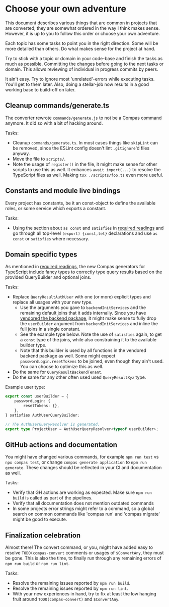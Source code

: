 # Choose your own adventure

This document describes various things that are common in projects that are converted;
they are somewhat ordered in the way I think makes sense. However, it is up to you to
follow this order or choose your own adventure.

Each topic has some tasks to point you in the right direction. Some will be more detailed
than others. Do what makes sense for the project at hand.

Try to stick with a topic or domain in your code-base and finish the tasks as much as
possible. Committing the changes before going to the next tasks or domain. This allows
reviewing of individual in progress commits by peers.

It ain't easy. Try to ignore most 'unrelated'-errors while executing tasks. You'll get to
them later. Also, doing a stellar-job now results in a good working base to build-off on
later.

## Cleanup commands/generate.ts

The converter rewrote `commands/generate.js` to not be a Compas command anymore. It did so
with a bit of hacking around.

Tasks:

- Cleanup `commands/generate.ts`. In most cases things like `skipLint` can be removed,
  since the ESLint config doesn't lint `.gitignore`'d files anyway.
- Move the file to `scripts/`.
- Note the usage of `register()` in the file, it might make sense for other scripts to use
  this as well. It enhances `await import(...)` to resolve the TypeScript files as well.
  Making `tsx ./scripts/foo.ts` even more useful.

## Constants and module live bindings

Every project has constants, be it an const-object to define the available roles, or some
service which exports a constant.

Tasks:

- Using the section about `as const` and `satisfies` in
  [required readings](./required-readings.md#enums-as-const-satisfies) and go through all
  top-level `(export) {const,let}` declarations and use `as const` or `satisfies` where
  necessary.

## Domain specific types

As mentioned in [required readings](required-readings.md#query-builder-types), the new
Compas generators for TypeScript include fancy types to correctly type query results based
on the provided QueryBuilder and optional joins.

Tasks:

- Replace `QueryResultAuthUser` with one (or more) explicit types and replace all usages
  with your new type.
  - Use the arguments you gave to `backendInitServices` and the remaining default joins
    that it adds internally. Since you have
    [vendored the backend package](./vendor-backend-package.md), it might make sense to
    fully drop the `userBuilder` argument from `backendInitServices` and inline the full
    joins in a single constant.
  - See the example type below. Note the use of `satisfies` again, to get a `const` type
    of the joins, while also constraining it to the available builder type.
  - Note that this builder is used by all functions in the vendored backend package as
    well. Some might expect `passwordLogin.resetTokens` to be joined, even though they
    ain't used. You can choose to optimize this as well.
- Do the same for `QueryResultBackendTenant`.
- Do the same for any other often used used `QueryResultXyz` type.

Example user type:

```ts
export const userBuilder = {
	passwordLogin: {
		resetTokens: {},
	},
} satisfies AuthUserQueryBuilder;

// The AuthUserQueryResolver is generated.
export type ProjectUser = AuthUserQueryResolver<typeof userBuilder>;
```

## GitHub actions and documentation

You might have changed various commands, for example `npm run test` vs `npx compas test`,
or change `compas generate application` to `npm run generate`. These changes should be
reflected in your CI and documentation as well.

Tasks:

- Verify that GH actions are working as expected. Make sure `npm run build` is called as
  part of the pipelines.
- Verify that all documentation does not mention outdated commands
- In some projects error strings might refer to a command, so a global search on common
  commands like 'compas run' and 'compas migrate' might be good to execute.

## Finalization celebration

Almost there! The convert command, or you, might have added easy to resolve
`TODO(compas-convert` comments or usages of `$ConvertAny`, they must be gone. This is also
the time, to finally run through any remaining errors of `npm run build` or
`npm run lint`.

Tasks:

- Resolve the remaining issues reported by `npm run build`.
- Resolve the remaining issues reported by `npm run lint`.
- With your new experiences in hand, try to fix at least the low hanging fruit around
  `TODO(compas-convert)` and `$ConvertAny`.
